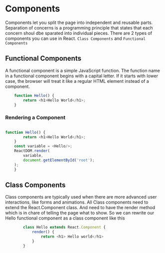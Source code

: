 # Components

Components let you split the page into independent and reusable parts.
Separation of concerns is a programming principle that states that each concern shoul dbe sparated into individual pieces. There are 2 types of components you can use in React. ``Class Components`` and ``Functional Components``

## Functional Components

A functional component is a simple JavaScript function. The function name in a functional component begins with a capital letter. If it starts with lower case, the browser will treat it like a regular HTML element instead of a component.

```javascript
    function Hello() {
        return <h1>Hello World</h1>;
    }
```

### Rendering a Component

``` javascript

function Hello() {
        return <h1>Hello World</h1>;
    }
    const variable = <Hello/>;
    ReactDOM.render(
        variable, 
        document.getElementById('root');
    );
    }

```

## Class Components

Class components are typically used when there are more advanced user interactions, like forms and animations. All Class components need to extend the React.Component class. And need to have the render method which is in chare of telling the page what to show. So we can rewrite our Hello functional component as a class component like this

```javascript
        class Hello extends React.Component {
            render() {
                return <h1> Hello world</h1>
            }
        }
 ```
